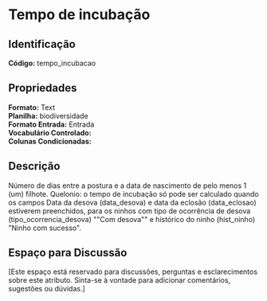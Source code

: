# Tempo de incubação

## Identificação
**Código:** tempo_incubacao

## Propriedades
**Formato:** Text  
**Planilha:** biodiversidade  
**Formato Entrada:** Entrada  
**Vocabulário Controlado:**   
**Colunas Condicionadas:**   

## Descrição
Número de dias entre a postura e a data de nascimento de pelo menos 1 (um) filhote. Quelonio: o tempo de incubação só pode ser calculado quando os campos Data da desova (data_desova) e data da eclosão (data_eclosao) estiverem preenchidos, para os ninhos com tipo de ocorrência de desova (tipo_ocorrencia_desova) ""Com desova"" e histórico do ninho (hist_ninho) "Ninho com sucesso".

## Espaço para Discussão
[Este espaço está reservado para discussões, perguntas e esclarecimentos sobre este atributo. Sinta-se à vontade para adicionar comentários, sugestões ou dúvidas.]
